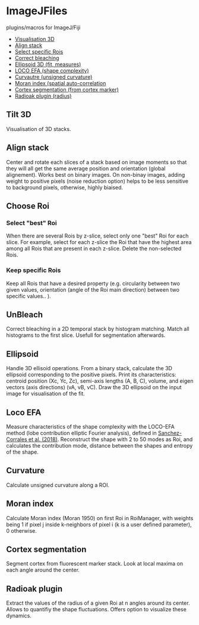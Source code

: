 # ImageJFiles
plugins/macros for ImageJ/Fiji


 * [Visualisation 3D](#tilt-3D)
 * [Align stack](#align-stack)
 * [Select specific Rois](#choose-roi)
 * [Correct bleaching](#unbleach)
 * [Ellipsoid 3D (fit, measures)](#ellipsoid)
 * [LOCO EFA (shape complexity)](#loco-efa)
 * [Curvautre (unsigned curvature)](#curvature)
 * [Moran index (spatial auto-correlation](#moran-index)
 * [Cortex segmentation (from cortex marker)](#cortex-segmentation)
 * [Radioak plugin (radius)](#radioak-plugin)

## Tilt 3D
Visualisation of 3D stacks.

## Align stack
Center and rotate each slices of a stack based on image moments so that they will all get the same average position and orientation (global alignement). 
Works best on binary images. 
On non-binay images, adding weight to positive pixels (noise reduction option) helps to be less sensitive to background pixels, otherwise, highly biaised.


## Choose Roi

### Select "best" Roi
When there are several Rois by z-slice, select only one "best" Roi for each slice.
For example, select for each z-slice the Roi that have the highest area among all Rois that are present in each z-slice.
Delete the non-selected Rois.

### Keep specific Rois
Keep all Rois that have a desired property (e.g. circularity between two given values, orientation (angle of the Roi main direction) between two specific values.. ).


## UnBleach

Correct bleaching in a 2D temporal stack by histogram matching. Match all histograms to the first slice. 
Usefull for segmentation afterwards.

## Ellipsoid
Handle 3D ellisoid operations.
From a binary stack, calculate the 3D ellipsoid corresponding to the positive pixels. Print its characteristics: centroid position (Xc, Yc, Zc), semi-axis lengths (A, B, C), volume, and eigen vectors (axis directions) (vA, vB, vC). Draw the 3D ellipsoid on the input image for visualisation of the fit.

## Loco EFA
Measure characteristics of the shape complexity with the LOCO-EFA method (lobe contribution elliptic Fourier analysis), defined in [Sanchez-Corrales et al. (2018)](https://www.ncbi.nlm.nih.gov/pmc/articles/PMC5897594/).
Reconstruct the shape with 2 to 50 modes as Roi, and calculates the contribution mode, distance between the shapes and entropy of the shape.

## Curvature
Calculate unsigned curvature along a ROI.

## Moran index
Calculate Moran index (Moran 1950) on first Roi in RoiManager, with weights being 1 if pixel j inside k-neighbors of pixel i (k is a user defined parameter), 0 otherwise.

## Cortex segmentation
Segment cortex from fluorescent marker stack.
Look at local maxima on each angle around the center. 

## Radioak plugin
Extract the values of the radius of a given Roi at n angles around its center.
Allows to quantifiy the shape fluctuations. 
Offers option to visualize these dynamics.
